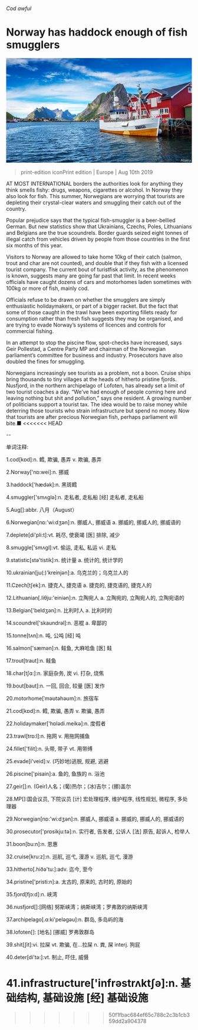 ###### Cod awful

# Norway has haddock enough of fish smugglers 

![image](images/20190810_EUP002_0.jpg) 

> print-edition iconPrint edition | Europe | Aug 10th 2019 

AT MOST INTERNATIONAL borders the authorities look for anything they think smells fishy: drugs, weapons, cigarettes or alcohol. In Norway they also look for fish. This summer, Norwegians are worrying that tourists are depleting their crystal-clear waters and smuggling their catch out of the country. 

Popular prejudice says that the typical fish-smuggler is a beer-bellied German. But new statistics show that Ukrainians, Czechs, Poles, Lithuanians and Belgians are the true scoundrels. Border guards seized eight tonnes of illegal catch from vehicles driven by people from those countries in the first six months of this year. 

Visitors to Norway are allowed to take home 10kg of their catch (salmon, trout and char are not counted), and double that if they fish with a licensed tourist company. The current bout of turistfisk  activity, as the phenomenon is known, suggests many are going far past that limit. In recent weeks officials have caught dozens of cars and motorhomes laden sometimes with 100kg or more of fish, mainly cod. 

Officials refuse to be drawn on whether the smugglers are simply enthusiastic holidaymakers, or part of a bigger racket. But the fact that some of those caught in the trawl have been exporting fillets ready for consumption rather than fresh fish suggests they may be organised, and are trying to evade Norway’s systems of licences and controls for commercial fishing. 

In an attempt to stop the piscine flow, spot-checks have increased, says Geir Pollestad, a Centre Party MP and chairman of the Norwegian parliament’s committee for business and industry. Prosecutors have also doubled the fines for smuggling. 

Norwegians increasingly see tourists as a problem, not a boon. Cruise ships bring thousands to tiny villages at the heads of hitherto pristine fjords. Nusfjord, in the northern archipelago of Lofoten, has already set a limit of two tourist coaches a day. “We’ve had enough of people coming here and leaving nothing but shit and pollution,” says one resident. A growing number of politicians support a tourist tax. The idea would be to raise money while deterring those tourists who strain infrastructure but spend no money. Now that tourists are after precious Norwegian fish, perhaps parliament will bite.■ 
<<<<<<< HEAD

-- 

 单词注释:

1.cod[kɒd]:n. 鳕, 欺骗, 愚弄 v. 欺骗, 愚弄 

2.Norway['nɒ:wei]:n. 挪威 

3.haddock['hædәk]:n. 黑斑鳕 

4.smuggler['smʌglә]:n. 走私者, 走私船 [经] 走私者, 走私船 

5.Aug[]:abbr. 八月（August） 

6.Norwegian[nɒ:'wi:dʒәn]:n. 挪威人, 挪威语 a. 挪威的, 挪威人的, 挪威语的 

7.deplete[di'pli:t]:vt. 耗尽, 使衰竭 [医] 排除, 减少 

8.smuggle['smʌgl]:vt. 偷运, 走私, 私运 vi. 走私 

9.statistic[stә'tistik]:n. 统计量 a. 统计的, 统计学的 

10.ukrainian[ju(:)'kreinjәn]:a. 乌克兰的；乌克兰人的 

11.Czech[tʃek]:n. 捷克人, 捷克语 a. 捷克的, 捷克语的, 捷克人的 

12.Lithuanian[.liθju:'einiәn]:n. 立陶宛人 a. 立陶宛的, 立陶宛人的, 立陶宛语的 

13.Belgian['beldʒәn]:n. 比利时人 a. 比利时的 

14.scoundrel['skaundrәl]:n. 恶棍 a. 卑鄙的 

15.tonne[tʌn]:n. 吨, 公吨 [经] 吨 

16.salmon['sæmәn]:n. 鲑鱼, 大麻哈鱼 [医] 鲑 

17.trout[traut]:n. 鲑鱼 

18.char[tʃɑ:]:n. 家庭杂务, 炭 vi. 打杂, 烧焦 

19.bout[baut]:n. 一回, 回合, 较量 [医] 发作 

20.motorhome[ˈməʊtəhəʊm]:n. 旅宿车 

21.cod[kɒd]:n. 鳕, 欺骗, 愚弄 v. 欺骗, 愚弄 

22.holidaymaker['hɒlәdi.meikә]:n. 度假者 

23.trawl[trɒ:l]:n. 拖网 v. 用拖网捕鱼 

24.fillet['filit]:n. 头带, 带子 vt. 用带缚 

25.evade[i'veid]:v. (巧妙地)逃脱, 规避, 逃避 

26.piscine['pisain]:a. 鱼的, 鱼族的 n. 浴池 

27.geir[]:n. (Geir)人名；(葡)热尔；(冰)吉尔；(挪)盖尔 

28.MP[]:国会议员, 下院议员 [计] 宏处理程序, 维护程序, 线性规划, 微程序, 多处理器 

29.Norwegian[nɒ:'wi:dʒәn]:n. 挪威人, 挪威语 a. 挪威的, 挪威人的, 挪威语的 

30.prosecutor['prɒsikju:tә]:n. 实行者, 告发者, 公诉人 [法] 原告, 起诉人, 检举人 

31.boon[bu:n]:n. 恩惠 

32.cruise[kru:z]:n. 巡航, 巡弋, 漫游 v. 巡航, 巡弋, 漫游 

33.hitherto[.hiðә'tu:]:adv. 迄今, 至今 

34.pristine['pristi:n]:a. 太古的, 原来的, 古时的, 原始的 

35.fjord[fjɔ:d]:n. 峡湾 

36.nusfjord[]:[网络] 努斯峡湾；纳斯峡湾；罗弗敦的纳斯峡湾 

37.archipelago[.ɑ:ki'pelәgәu]:n. 群岛, 多岛屿的海 

38.lofoten[]: [地名] [挪威] 罗弗敦群岛 

39.shit[ʃit]:vi. 拉屎 vt. 欺骗, 在...拉屎 n. 粪, 屎 interj. 狗屁 

40.deter[di'tә:]:vt. 制止, 吓住, 威慑 

41.infrastructure['infrәstrʌktʃә]:n. 基础结构, 基础设施 [经] 基础设施 
=======
>>>>>>> 50f1fbac684ef65c788c2c3b1cb359dd2a904378

